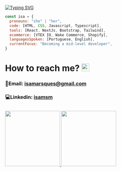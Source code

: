 [![Typing SVG](https://readme-typing-svg.demolab.com?font=Montserrat&weight=600&size=30&pause=1000&color=9CDFFB&random=false&width=500&lines=Hello%2C+welcome+to+my+github!+)](https://git.io/typing-svg)

```javascript
const isa = {
  pronouns: "she" | "her",
  code: [HTML, CSS, Javascript, Typescript],
  tools: [React, NextJs, Bootstrap, Tailwind],
  ecommerce: [VTEX IO, Wake Commerce, Shopify],
  languagesSpoken: [Portuguese, English],
  currentFocus: "Becoming a mid-level developer",
}
```

# How to reach me? <img src="https://raw.githubusercontent.com/Tarikul-Islam-Anik/Animated-Fluent-Emojis/master/Emojis/People%20with%20activities/Woman%20Tipping%20Hand%20Light%20Skin%20Tone.png" alt="Woman Tipping Hand Light Skin Tone" width="25" height="25" />

### 💌Email: isamarsques@gmail.com
### 💻Linkedin: [isamsm](https://www.linkedin.com/in/isamsm/) 

##

<div>
  <a href="https://github.com/isamsm">
  <img height="180em" src="https://github-readme-stats.vercel.app/api?username=isamsm&show_icons=true&theme=material-palenight&include_all_commits=true&count_private=true"/>
  <img height="180em" src="https://github-readme-stats.vercel.app/api/top-langs/?username=isamsm&layout=compact&langs_count=7&theme=material-palenight"/>
</div>
